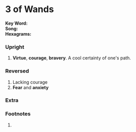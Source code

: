 # 3 of Wands

**Key Word:**   
**Song:**   
**Hexagrams:** 



### Upright

1) **Virtue**, **courage**, **bravery**. A cool certainty of one's path.



### Reversed

1) Lacking courage
2) **Fear** and **anxiety**



### Extra





### Footnotes

1. 



